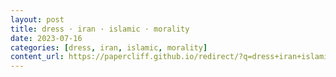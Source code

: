 ```yaml
---
layout: post
title: dress · iran · islamic · morality
date: 2023-07-16
categories: [dress, iran, islamic, morality]
content_url: https://papercliff.github.io/redirect/?q=dress+iran+islamic+morality&tbs=cdr:1,cd_min:7/15/2023,cd_max:7/17/2023
---
```

